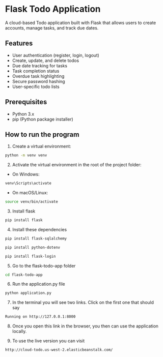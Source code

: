 # Flask Todo Application

A cloud-based Todo application built with Flask that allows users to create accounts, manage tasks, and track due dates.

## Features
- User authentication (register, login, logout)
- Create, update, and delete todos
- Due date tracking for tasks
- Task completion status
- Overdue task highlighting
- Secure password hashing
- User-specific todo lists

## Prerequisites
- Python 3.x
- pip (Python package installer)

## How to run the program

1. Create a virtual environment:
```bash
python -m venv venv
```

2. Activate the virtual environment in the root of the project folder:
- On Windows:
```bash
venv\Scripts\activate
```
- On macOS/Linux:
```bash
source venv/bin/activate
```

3. Install flask
```bash
pip install flask
```

4. Install these dependencies
```bash
pip install flask-sqlalchemy
```
```bash
pip install python-dotenv
```
```bash
pip install flask-login
```

5. Go to the flask-todo-app folder
```bash
cd flask-todo-app
```

6. Run the application.py file
```bash
python application.py
```
7. In the terminal you will see two links. Click on the first one that should say
```bash
Running on http://127.0.0.1:8000
```
8. Once you open this link in the browser, you then can use the application locally.

9. To use the live version you can visit
```bash
http://cloud-todo.us-west-2.elasticbeanstalk.com/
```
